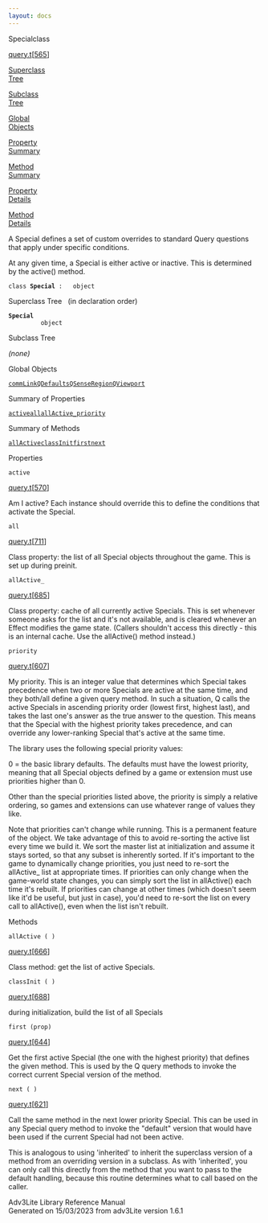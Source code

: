 ```yaml
---
layout: docs
---
```

<span class="title">Special</span><span class="type">class</span>

[query.t](../file/query.t.html)\[[565](../source/query.t.html#565)\]

[Superclass  
Tree](#_SuperClassTree_)

[Subclass  
Tree](#_SubClassTree_)

[Global  
Objects](#_ObjectSummary_)

[Property  
Summary](#_PropSummary_)

[Method  
Summary](#_MethodSummary_)

[Property  
Details](#_Properties_)

[Method  
Details](#_Methods_)



A Special defines a set of custom overrides to standard Query questions
that apply under specific conditions.

At any given time, a Special is either active or inactive. This is
determined by the active() method.

`class `**`Special`**` :   object`



<span id="_SuperClassTree_"></span>



<span class="hdln">Superclass Tree</span>   (in declaration order)



**`Special`**  
`         object`  
<span id="_SubClassTree_"></span>



<span class="hdln">Subclass Tree</span>  



*(none)* <span id="_ObjectSummary_"></span>



<span class="hdln">Global Objects</span>  



[`commLink`](../object/commLink.html)[`QDefaults`](../object/QDefaults.html)[`QSenseRegion`](../object/QSenseRegion.html)[`QViewport`](../object/QViewport.html)
<span id="_PropSummary_"></span>



<span class="hdln">Summary of Properties</span>  



[`active`](#active)[`all`](#all)[`allActive_`](#allActive_)[`priority`](#priority)

<span id="_MethodSummary_"></span>



<span class="hdln">Summary of Methods</span>  



[`allActive`](#allActive)[`classInit`](#classInit)[`first`](#first)[`next`](#next)

<span id="_Properties_"></span>



<span class="hdln">Properties</span>  



<span id="active"></span>

`active`

[query.t](../file/query.t.html)\[[570](../source/query.t.html#570)\]



Am I active? Each instance should override this to define the conditions
that activate the Special.



<span id="all"></span>

`all`

[query.t](../file/query.t.html)\[[711](../source/query.t.html#711)\]



Class property: the list of all Special objects throughout the game.
This is set up during preinit.



<span id="allActive_"></span>

`allActive_`

[query.t](../file/query.t.html)\[[685](../source/query.t.html#685)\]



Class property: cache of all currently active Specials. This is set
whenever someone asks for the list and it's not available, and is
cleared whenever an Effect modifies the game state. (Callers shouldn't
access this directly - this is an internal cache. Use the allActive()
method instead.)



<span id="priority"></span>

`priority`

[query.t](../file/query.t.html)\[[607](../source/query.t.html#607)\]



My priority. This is an integer value that determines which Special
takes precedence when two or more Specials are active at the same time,
and they both/all define a given query method. In such a situation, Q
calls the active Specials in ascending priority order (lowest first,
highest last), and takes the last one's answer as the true answer to the
question. This means that the Special with the highest priority takes
precedence, and can override any lower-ranking Special that's active at
the same time.

The library uses the following special priority values:

0 = the basic library defaults. The defaults must have the lowest
priority, meaning that all Special objects defined by a game or
extension must use priorities higher than 0.

Other than the special priorities listed above, the priority is simply a
relative ordering, so games and extensions can use whatever range of
values they like.

Note that priorities can't change while running. This is a permanent
feature of the object. We take advantage of this to avoid re-sorting the
active list every time we build it. We sort the master list at
initialization and assume it stays sorted, so that any subset is
inherently sorted. If it's important to the game to dynamically change
priorities, you just need to re-sort the allActive\_ list at appropriate
times. If priorities can only change when the game-world state changes,
you can simply sort the list in allActive() each time it's rebuilt. If
priorities can change at other times (which doesn't seem like it'd be
useful, but just in case), you'd need to re-sort the list on every call
to allActive(), even when the list isn't rebuilt.



<span id="_Methods_"></span>



<span class="hdln">Methods</span>  



<span id="allActive"></span>

`allActive ( )`

[query.t](../file/query.t.html)\[[666](../source/query.t.html#666)\]



Class method: get the list of active Specials.



<span id="classInit"></span>

`classInit ( )`

[query.t](../file/query.t.html)\[[688](../source/query.t.html#688)\]



during initialization, build the list of all Specials



<span id="first"></span>

`first (prop)`

[query.t](../file/query.t.html)\[[644](../source/query.t.html#644)\]



Get the first active Special (the one with the highest priority) that
defines the given method. This is used by the Q query methods to invoke
the correct current Special version of the method.



<span id="next"></span>

`next ( )`

[query.t](../file/query.t.html)\[[621](../source/query.t.html#621)\]



Call the same method in the next lower priority Special. This can be
used in any Special query method to invoke the "default" version that
would have been used if the current Special had not been active.

This is analogous to using 'inherited' to inherit the superclass version
of a method from an overriding version in a subclass. As with
'inherited', you can only call this directly from the method that you
want to pass to the default handling, because this routine determines
what to call based on the caller.





Adv3Lite Library Reference Manual  
Generated on 15/03/2023 from adv3Lite version 1.6.1


